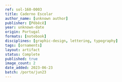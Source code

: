 ```yaml
---
ref: sol-160-0003
title: Caderno Escolar
author_name: [unknown author]
publisher: [Pêbêcê]
year: unknown-date
origin: Portugal
formats: [notebook]
disciplines: [graphic-design, lettering, typography]
tags: [ornaments]
layout: artifact
status: Complete
published: true
image_count: 2
date_added: 2023-06-23
batch: /porto/jun23
---
```

